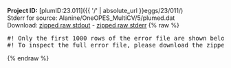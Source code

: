 **Project ID:** [plumID:23.011]({{ '/' | absolute_url }}eggs/23/011/)  
Stderr for source:  Alanine/OneOPES_MultiCV/5/plumed.dat   
Download: [zipped raw stdout](plumed.dat.plumed.stdout.txt.zip) - [zipped raw stderr](plumed.dat.plumed.stderr.txt.zip) 
{% raw %}
<pre>
#! Only the first 1000 rows of the error file are shown below
#! To inspect the full error file, please download the zipped raw stderr file above
</pre>
{% endraw %}
